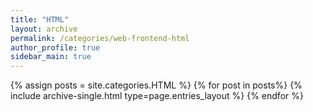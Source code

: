 ```yaml
---
title: "HTML"  
layout: archive   
permalink: /categories/web-frontend-html   
author_profile: true   
sidebar_main: true  
---
```


{% assign posts = site.categories.HTML %}
{% for post in posts%} {% include archive-single.html type=page.entries_layout %} {% endfor %}
